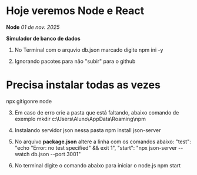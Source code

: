 # Hoje veremos Node e React
**Node**
*01 de nov. 2025*

**Simulador de banco de dados**
1. No Terminal com o arquvio db.json marcado digite
npm ini -y

2. Ignorando pacotes para não "subir" para o github
# Precisa instalar todas as vezes
npx gitigonre node

3. Em caso de erro crie a pasta que está faltando, abaixo comando de exemplo
mkdir c:\Users\Aluno\AppData\Roaming\npm

    
4. Instalando servidor json nessa pasta
npm install json-server

5. No arquivo **package.json** altere a linha com os comandos abaixo:
"test": "echo \"Error: no test specified\" && exit 1",
"start": "npx json-server --watch db.json --port 3001"

6. No terminal digite o comando abaixo para iniciar o node.js
npm start




